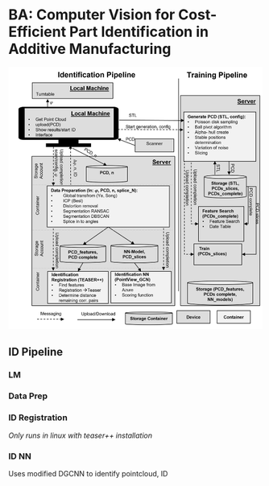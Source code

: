 # BA: Computer Vision for Cost-Efficient Part Identification in Additive Manufacturing

![alt text](pipeline_img.png)

## ID Pipeline

### LM

### Data Prep


### ID Registration
*Only runs in linux with teaser++ installation*

### ID NN
Uses modified DGCNN to identify pointcloud, ID 

